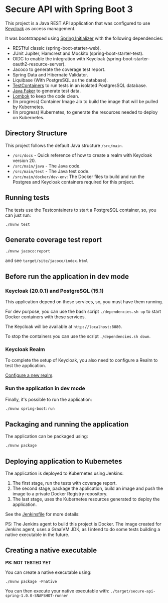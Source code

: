 # Secure API with Spring Boot 3

This project is a Java REST API application that was configured to use [Keycloak](https://www.keycloak.org) as access management.

It was bootstrapped using [Spring Initializer](https://start.spring.io/) with the following dependencies:
- RESTful classic (spring-boot-starter-web).
- JUnit Jupiter, Hamcrest and Mockito (spring-boot-starter-test).
- OIDC to enable the integration with Keycloak (spring-boot-starter-oauth2-resource-server).
- Jacoco to generate the coverage test report.
- Spring Data and Hibernate Validator.
- Liquibase (With PostgreSQL as the database).
- [TestContainers](https://www.testcontainers.org/) to run tests in an isolated PostgresSQL database.
- [Java Faker](http://github.com/DiUS/java-faker) to generate test data.
- [Lombok](https://projectlombok.org/) to keep the code clean.
- (In progress) Container Image Jib to build the image that will be pulled by Kubernetes.
- (In progress) Kubernetes, to generate the resources needed to deploy on Kubernetes.

## Directory Structure

This project follows the default Java structure `/src/main`.

- `/src/docs` - Quick reference of how to create a realm with Keycloak version 20.
- `/src/main/java` - The Java code.
- `/src/main/test` - The Java test code.
- `/src/main/docker/dev-env`: The Docker files to build and run the Postgres and Keycloak containers required for this project.

## Running tests

The tests use the Testcontainers to start a PostgreSQL container, so, you can just run:

`./mvnw test`

## Generate coverage test report 

`./mvnw jacoco:report`

and see `target/site/jacoco/index.html`

## Before run the application in dev mode

### Keycloak (20.0.1) and PostgreSQL (15.1)

This application depend on these services, so, you must have them running.

For dev purpose, you can use the bash script `./dependencies.sh up` to start Docker containers with these services.

The Keycloak will be available at `http://localhost:8080`.

To stop the containers you can use the script `./dependencies.sh down`.

### Keycloak Realm

To complete the setup of Keycloak, you also need to configure a Realm to test the application.

[Configure a new realm](./docs/create-new-realm-keycloak-20.pdf).

### Run the application in dev mode

Finally, it's possible to run the application:
```bash
./mvnw spring-boot:run
```

## Packaging and running the application

The application can be packaged using:
```bash
./mvnw package
```

## Deploying application to Kubernetes

The application is deployed to Kubernetes using Jenkins:

1. The first stage, run the tests with coverage report.
2. The second stage, package the application, build an image and push the image to a private Docker Registry repository.
3. The last stage, uses the Kubernetes resources generated to deploy the application.

See the [Jenkinsfile](./src/main/jenkins/Jenkinsfile) for more details:

PS: The Jenkins agent to build this project is Docker. The image created for Jenkins agent, uses a GraalVM JDK,
as I intend to do some tests building a native executable in the future.

## Creating a native executable

**PS: NOT TESTED YET**

You can create a native executable using:
```shell script
./mvnw package -Pnative
```

You can then execute your native executable with: `./target/secure-api-spring-1.0.0-SNAPSHOT-runner`
